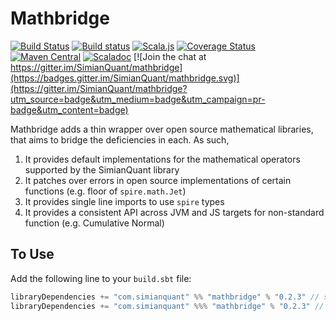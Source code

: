 # Mathbridge

[![Build Status](https://travis-ci.org/SimianQuant/mathbridge.svg?branch=master)](https://travis-ci.org/SimianQuant/mathbridge)
[![Build status](https://ci.appveyor.com/api/projects/status/63k3tyaijgob1o63?svg=true)](https://ci.appveyor.com/project/harshad-deo/mathbridge)
[![Scala.js](https://www.scala-js.org/assets/badges/scalajs-0.6.17.svg)](https://www.scala-js.org)
[![Coverage Status](https://coveralls.io/repos/github/SimianQuant/mathbridge/badge.svg?branch=master)](https://coveralls.io/github/SimianQuant/mathbridge?branch=master)
[![Maven Central](https://maven-badges.herokuapp.com/maven-central/com.simianquant/mathbridge_2.12/badge.svg)](https://maven-badges.herokuapp.com/maven-central/com.simianquant/mathbridge_2.12)
[![Scaladoc](http://javadoc-badge.appspot.com/com.simianquant/mathbridge_2.12.svg?label=scaladoc)](http://javadoc-badge.appspot.com/com.simianquant/mathbridge_2.12) 
[![Join the chat at https://gitter.im/SimianQuant/mathbridge](https://badges.gitter.im/SimianQuant/mathbridge.svg)](https://gitter.im/SimianQuant/mathbridge?utm_source=badge&utm_medium=badge&utm_campaign=pr-badge&utm_content=badge)

Mathbridge adds a thin wrapper over open source mathematical libraries, that aims to bridge the deficiencies in each. As such, 

1. It provides default implementations for the mathematical operators supported by the SimianQuant library
1. It patches over errors in open source implementations of certain functions (e.g. floor of `spire.math.Jet`)
1. It provides single line imports to use `spire` types
1. It provides a consistent API across JVM and JS targets for non-standard function (e.g. Cumulative Normal)

## To Use

Add the following line to your `build.sbt` file:

```scala
libraryDependencies += "com.simianquant" %% "mathbridge" % "0.2.3" // scala-jvm
libraryDependencies += "com.simianquant" %%% "mathbridge" % "0.2.3" // scala-js/cross
```